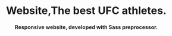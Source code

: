 <h1 align="center">
  Website,The best UFC athletes.
</h1>

<h4 align="center">
Responsive website, developed with Sass preprocessor.
</h4>

